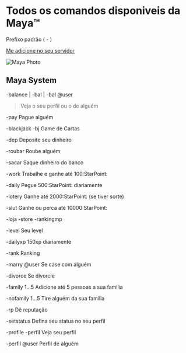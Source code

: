 # Todos os comandos disponiveis da Maya™
Prefixo padrão ( - )

[Me adicione no seu servidor](https://discord.gg/mx8eMx6)

![Maya Photo](https://github.com/rodycouto/MayaCommands/blob/main/Maya%20Picture.png)


## Maya System

-balance | -bal | -bal @user
> Veja o seu perfil ou o de alguém

-pay Pague alguém

-blackjack -bj Game de Cartas

-dep Deposite seu dinheiro

-roubar Roube alguém

-sacar Saque dinheiro do banco

-work Trabalhe e ganhe até 100:StarPoint:

-daily Pegue 500:StarPoint: diariamente

-lotery Ganhe até 2000:StarPoint: (se tiver sorte)

-slut Ganhe ou perca até 10000:StarPoint:

-loja -store -rankingmp

-level Seu level

-dailyxp 150xp diariamente

-rank Ranking

-marry @user Se case com alguém

-divorce Se divorcie

-family 1...5 Adicione até 5 pessoas a sua familia

-nofamily 1...5 Tire alguém da sua familia

-rp Dê reputação

-setstatus Defina seu status no seu perfil

-profile -perfil Veja seu perfil

-perfil @user Perfil de alguém
